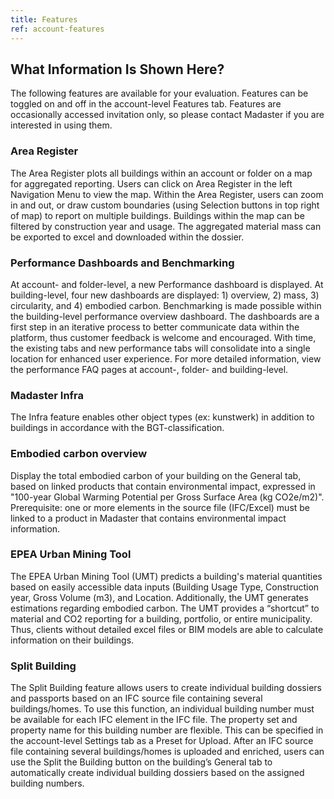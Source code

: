 ```yaml
---
title: Features
ref: account-features
---
```


## What Information Is Shown Here?
The following features are available for your evaluation. Features can be toggled on and off in the account-level Features tab. Features are occasionally accessed invitation only, so please contact Madaster if you are interested in using them.

### Area Register
The Area Register plots all buildings within an account or folder on a map for aggregated reporting. Users can click on Area Register in the left Navigation Menu to view the map. Within the Area Register, users can zoom in and out, or draw custom boundaries (using Selection buttons in top right of map) to report on multiple buildings. Buildings within the map can be filtered by construction year and usage. The aggregated material mass can be exported to excel and downloaded within the dossier.

### Performance Dashboards and Benchmarking
At account- and folder-level, a new Performance dashboard is displayed. At building-level, four new dashboards are displayed: 1) overview, 2) mass, 3) circularity, and 4) embodied carbon. Benchmarking is made possible within the building-level performance overview dashboard. The dashboards are a first step in an iterative process to better communicate data within the platform, thus customer feedback is welcome and encouraged. With time, the existing tabs and new performance tabs will consolidate into a single location for enhanced user experience. For more detailed information, view the performance FAQ pages at account-, folder- and building-level.

### Madaster Infra
The Infra feature enables other object types (ex: kunstwerk) in addition to buildings in accordance with the BGT-classification.

### Embodied carbon overview
Display the total embodied carbon of your building on the General tab, based on linked products that contain environmental impact, expressed in "100-year Global Warming Potential per Gross Surface Area (kg CO2e/m2)". Prerequisite: one or more elements in the source file (IFC/Excel) must be linked to a product in Madaster that contains environmental impact information.

### EPEA Urban Mining Tool 
The EPEA Urban Mining Tool (UMT) predicts a building's material quantities based on easily accessible data inputs (Building Usage Type, Construction year, Gross Volume (m3), and Location. Additionally, the UMT generates estimations regarding embodied carbon. The UMT provides a “shortcut” to material and CO2 reporting for a building, portfolio, or entire municipality. Thus, clients without detailed excel files or BIM models are able to calculate information on their buildings. 

### Split Building 
The Split Building feature allows users to create individual building dossiers and passports based on an IFC source file containing several buildings/homes. To use this function, an individual building number must be available for each IFC element in the IFC file. The property set and property name for this building number are flexible. This can be specified in the account-level Settings tab as a Preset for Upload. After an IFC source file containing several buildings/homes is uploaded and enriched, users can use the Split the Building button on the building’s General tab to automatically create individual building dossiers based on the assigned building numbers.
